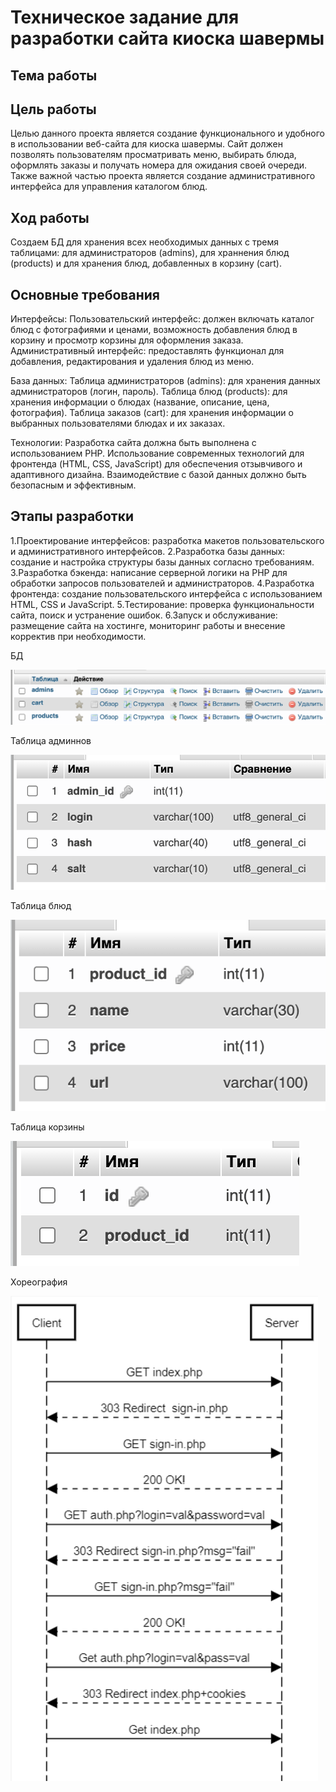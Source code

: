 # Техническое задание для разработки сайта киоска шавермы

## Тема работы


## Цель работы
Целью данного проекта является создание функционального и удобного в использовании веб-сайта для киоска шавермы. Сайт должен позволять пользователям просматривать меню, выбирать блюда, оформлять заказы и получать номера для ожидания своей очереди. Также важной частью проекта является создание административного интерфейса для управления каталогом блюд.

## Ход работы
Создаем БД для хранения всех необходимых данных с тремя таблицами: для администраторов (admins), для храннения блюд (products) и для хранения блюд, добавленных в корзину (cart).

## Основные требования
Интерфейсы:
Пользовательский интерфейс: должен включать каталог блюд с фотографиями и ценами, возможность добавления блюд в корзину и просмотр корзины для оформления заказа.
Административный интерфейс: предоставлять функционал для добавления, редактирования и удаления блюд из меню.

База данных:
Таблица администраторов (admins): для хранения данных администраторов (логин, пароль).
Таблица блюд (products): для хранения информации о блюдах (название, описание, цена, фотография).
Таблица заказов (cart): для хранения информации о выбранных пользователями блюдах и их заказах.

Технологии:
Разработка сайта должна быть выполнена с использованием PHP.
Использование современных технологий для фронтенда (HTML, CSS, JavaScript) для обеспечения отзывчивого и адаптивного дизайна.
Взаимодействие с базой данных должно быть безопасным и эффективным.

## Этапы разработки
1.Проектирование интерфейсов: разработка макетов пользовательского и административного интерфейсов.
2.Разработка базы данных: создание и настройка структуры базы данных согласно требованиям.
3.Разработка бэкенда: написание серверной логики на PHP для обработки запросов пользователей и администраторов.
4.Разработка фронтенда: создание пользовательского интерфейса с использованием HTML, CSS и JavaScript.
5.Тестирование: проверка функциональности сайта, поиск и устранение ошибок.
6.Запуск и обслуживание: размещение сайта на хостинге, мониторинг работы и внесение корректив при необходимости.

БД

![Рис. 1 - БД](https://github.com/NeverMore2045/Course/blob/main/pict/%D0%91%D0%94.png)

Таблица админнов

![Рис. 2 - Админы](https://github.com/NeverMore2045/Course/blob/main/pict/admins.png)

Таблица блюд

![Рис. 3 - Блюда](https://github.com/NeverMore2045/Course/blob/main/pict/products.png)

Таблица корзины

![Рис. 4 - Корзина](https://github.com/NeverMore2045/Course/blob/main/pict/cart.png)

Хореография

![Рис. 5 - Хореография](https://github.com/NeverMore2045/Course/blob/main/pict/hor.png)
